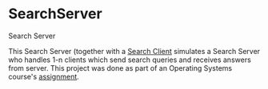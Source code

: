 # SearchServer
Search Server

This Search Server (together with a [Search Client](https://github.com/The-Clayman/SearchClient) simulates a Search Server who handles 1-n clients which send search queries and receives answers from server.
This project was done as part of an Operating Systems course's [assignment](http://www.elad-horev.org/Teaching/OS1/2016/Assignment.pdf).
